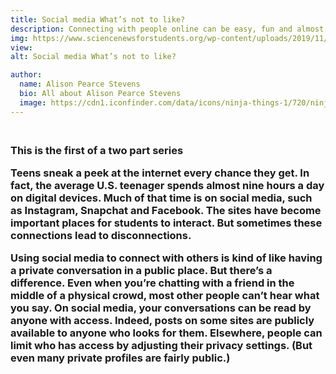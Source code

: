 ```yaml
---
title: Social media What’s not to like?
description: Connecting with people online can be easy, fun and almost addictive. But linking up with others in the digital world also can have drawbacks. Users need to recognize in advance that not all online posts will be positive (for you).
img: https://www.sciencenewsforstudents.org/wp-content/uploads/2019/11/860_main_social_media_one_0.png
view: 
alt: Social media What’s not to like?

author:
  name: Alison Pearce Stevens
  bio: All about Alison Pearce Stevens
  image: https://cdn1.iconfinder.com/data/icons/ninja-things-1/720/ninja-background-256.png
---
```

<h3>
<br>
This is the first of a two part series

Teens sneak a peek at the internet every chance they get. In fact, the average U.S. teenager spends almost nine hours a day on digital devices. Much of that time is on social media, such as Instagram, Snapchat and Facebook. The sites have become important places for students to interact. But sometimes these connections lead to disconnections.

Using social media to connect with others is kind of like having a private conversation in a public place. But there’s a difference. Even when you’re chatting with a friend in the middle of a physical crowd, most other people can’t hear what you say. On social media, your conversations can be read by anyone with access. Indeed, posts on some sites are publicly available to anyone who looks for them. Elsewhere, people can limit who has access by adjusting their privacy settings. (But even many private profiles are fairly public.)
</h3>
